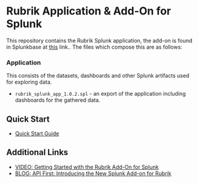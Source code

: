 # Rubrik Application & Add-On for Splunk

This repository contains the Rubrik Splunk application, the add-on is found in Splunkbase at [this](https://splunkbase.splunk.com/app/4119) link.. The files which compose this are as follows:

### Application

This consists of the datasets, dashboards and other Splunk artifacts used for exploring data.

* `rubrik_splunk_app_1.0.2.spl` - an export of the application including dashboards for the gathered data.

## Quick Start

* [Quick Start Guide](https://github.com/rubrikinc/rubrik-addon-for-splunk/blob/master/docs/quick-start.md)

## Additional Links

* [VIDEO: Getting Started with the Rubrik Add-On for Splunk](https://www.youtube.com/watch?v=PHdNalIO0n0)
* [BLOG: API First: Introducing the New Splunk Add-on for Rubrik](https://www.rubrik.com/blog/api-splunk-add-on-rubrik/)
